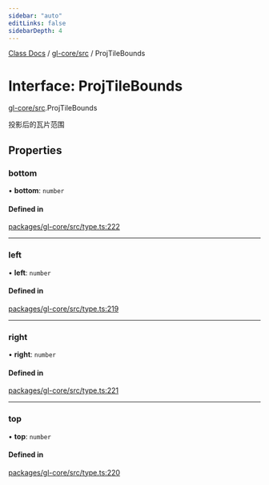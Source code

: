 ```yaml
---
sidebar: "auto"
editLinks: false
sidebarDepth: 4
---
```


[Class Docs](../index.md) / [gl-core/src](../modules/gl_core_src.md) / ProjTileBounds

# Interface: ProjTileBounds

[gl-core/src](../modules/gl_core_src.md).ProjTileBounds

投影后的瓦片范围

## Properties

### bottom

• **bottom**: `number`

#### Defined in

[packages/gl-core/src/type.ts:222](https://github.com/sakitam-fdd/wind-layer/blob/a0de2bd/packages/gl-core/src/type.ts#L222)

___

### left

• **left**: `number`

#### Defined in

[packages/gl-core/src/type.ts:219](https://github.com/sakitam-fdd/wind-layer/blob/a0de2bd/packages/gl-core/src/type.ts#L219)

___

### right

• **right**: `number`

#### Defined in

[packages/gl-core/src/type.ts:221](https://github.com/sakitam-fdd/wind-layer/blob/a0de2bd/packages/gl-core/src/type.ts#L221)

___

### top

• **top**: `number`

#### Defined in

[packages/gl-core/src/type.ts:220](https://github.com/sakitam-fdd/wind-layer/blob/a0de2bd/packages/gl-core/src/type.ts#L220)
